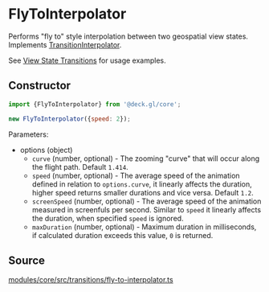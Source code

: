 # FlyToInterpolator

Performs "fly to" style interpolation between two geospatial view states. Implements [TransitionInterpolator](./transition-interpolator.md).

See [View State Transitions](../../developer-guide/animations-and-transitions.md#camera-transitions) for usage examples.


## Constructor

```js
import {FlyToInterpolator} from '@deck.gl/core';

new FlyToInterpolator({speed: 2});
```

Parameters:

- options (object)
  * `curve` (number, optional) - The zooming "curve" that will occur along the flight path. Default `1.414`.
  * `speed` (number, optional) - The average speed of the animation defined in relation to `options.curve`, it linearly affects the duration, higher speed returns smaller durations and vice versa. Default `1.2`.
  * `screenSpeed` (number, optional) - The average speed of the animation measured in screenfuls per second. Similar to `speed` it linearly affects the duration,  when specified `speed` is ignored.
  * `maxDuration` (number, optional) - Maximum duration in milliseconds, if calculated duration exceeds this value, `0` is returned.


## Source

[modules/core/src/transitions/fly-to-interpolator.ts](https://github.com/visgl/deck.gl/tree/9.1-release/modules/core/src/transitions/fly-to-interpolator.ts)
